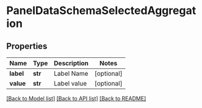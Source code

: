 # PanelDataSchemaSelectedAggregation

## Properties
Name | Type | Description | Notes
------------ | ------------- | ------------- | -------------
**label** | **str** | Label Name | [optional] 
**value** | **str** | Label value | [optional] 

[[Back to Model list]](../README.md#documentation-for-models) [[Back to API list]](../README.md#documentation-for-api-endpoints) [[Back to README]](../README.md)


